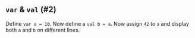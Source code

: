 ## `var` & `val` (#2)

Define `var a = 10`. Now define a `val b = a`. Now assign `42` to `a` and
display both `a` and `b` on different lines.